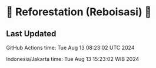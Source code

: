 
# 🌳 Reforestation (Reboisasi) 🌲

## Last Updated

GitHub Actions time: Tue Aug 13 08:23:02 UTC 2024

Indonesia/Jakarta time: Tue Aug 13 15:23:02 WIB 2024
